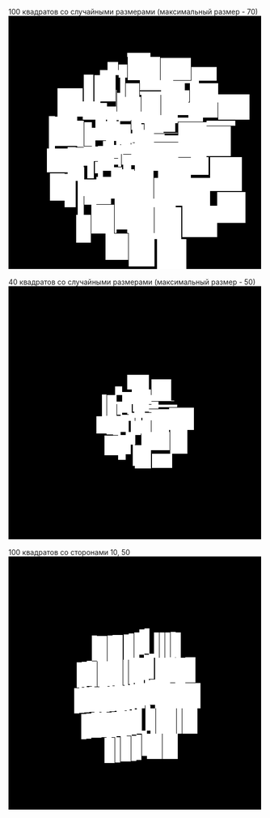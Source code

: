 ﻿100 квадратов со случайными размерами (максимальный размер - 70)
![TagCloud](100(randomButLesser70)Rectangles.png )

40 квадратов со случайными размерами (максимальный размер - 50)
![TagCloud](40(randomButLesser50)Rectangles.png )

100 квадратов со сторонами 10, 50
![TagCloud](100(10,50)Rectangles.png )